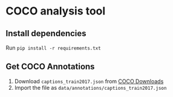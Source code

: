 # COCO analysis tool

## Install dependencies
Run `pip install -r requirements.txt`

## Get COCO Annotations
1. Download `captions_train2017.json` from [COCO Downloads](https://cocodataset.org/#download)
2. Import the file as `data/annotations/captions_train2017.json`